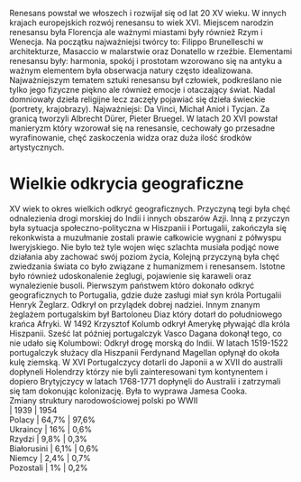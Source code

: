 Renesans powstał we włoszech i rozwijał się od lat 20 XV wieku. W innych krajach europejskich rozwój renesansu to wiek XVI. Miejscem narodzin renesansu była Florencja ale ważnymi miastami były również Rzym i Wenecja. Na początku najważniejsi twórcy to: Filippo Brunelleschi w architekturze, Masaccio w malarstwie oraz Donatello w rzeźbie. Elementami renesansu były: harmonia, spokój i prostotam wzorowano się na antyku a ważnym elementem była obserwacja natury często idealizowana. Najważniejszym tematem sztuki renesansu był człowiek, podkreślano nie tylko jego fizyczne piękno ale również emocje i otaczający świat. Nadal domniowały dzieła religijne lecz zaczęły pojawiać się dzieła świeckie (portrety, krajobrazy). Najważniejsi: Da Vinci, Michał Anioł i Tycjan. Za granicą tworzyli Albrecht Dürer, Pieter Bruegel. W latach 20 XVI powstał manieryzm który wzorował się na renesansie, cechowały go przesadne wyrafinowanie, chęć zaskoczenia widza oraz duża ilość środków artystycznych.
# Wielkie odkrycia geograficzne
XV wiek to okres wielkich odkryć geograficznych. Przyczyną tegi była chęć odnalezienia drogi morskiej do Indii i innych obszarów Azji. Inną z przyczyn była sytuacja społeczno-polityczna w Hiszpanii i Portugalii, zakończyła się rekonkwista a muzułmanie zostali prawie całkowicie wygnani z półwyspu Iweryjskiego. Nie było też tyle wojen więc szlachta musiała podjąć nowe działania aby zachować swój poziom życia, Kolejną przyczyną była chęć zwiedzania świata co było związane z humanizmem i renesansem. Istotne było również udoskonalenie żeglugi, pojawienie się karaweli oraz wynalezienie busoli. Pierwszym państwem któro dokonało odkryć geograficznych to Portugalia, gdzie duże zasługi miał syn króla Portugalii Henryk Żeglarz. Odkrył on przylądek dobrej nadziei. Innym znanym żeglażem portugalskim był Bartoloneu Diaz który dotarł do południowego krańca Afryki. W 1492 Krzysztof Kolumb odkrył Amerykę pływająć dla króla Hiszpanii. Sześć lat później portugalczyk Vasco Dagana dokonął tego, co nie udało się Kolumbowi: Odkrył drogę morską do Indii. W latach 1519-1522 portugalczyk służacy dla Hiszpanii Ferdynand Magellan opłynął do okoła kulę ziemską. W XVI Portugalczycy dotarli do Japonii a w XVII do australli dopłyneli Holendrzy którzy nie byli zainteresowani tym kontynentem i dopiero Brytyjczycy w latach 1768-1771 dopłynęli do Australii i zatrzymali się tam dokonując kolonizację. Była to wyprawa Jamesa Cooka.  
Zmiany struktury narodowościowej polski po WWII  
            | 1939  | 1954  
Polacy      | 64,7% | 97,6%  
Ukraincy    | 16%   | 0,6%   
Rzydzi      | 9,8%  | 0,3%  
Białorusini | 6,1%  | 0,6%  
Niemcy      | 2,4%  | 0,7%  
Pozostali   | 1%    | 0,2%  
